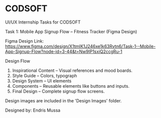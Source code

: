 # CODSOFT
UI/UX Internship Tasks for CODSOFT


Task 1: Mobile App Signup Flow – Fitness Tracker (Figma Design)

Figma Design Link: https://www.figma.com/design/X1tmIK1J246xe1k63Rvtn6/Task-1--Mobile-App-Signup-Flow?node-id=3-44&t=Nw9IP1sxiQ2ccgRu-1

Design Flow
1. Inspirational Content – Visual references and mood boards.
2. Style Guide – Colors, typograph
3. Design System – UI elements
4. Components – Reusable elements like buttons and inputs.
5. Final Design – Complete signup flow screens.

Design images are included in the 'Design Images' folder.


Designed by: Endris Mussa

